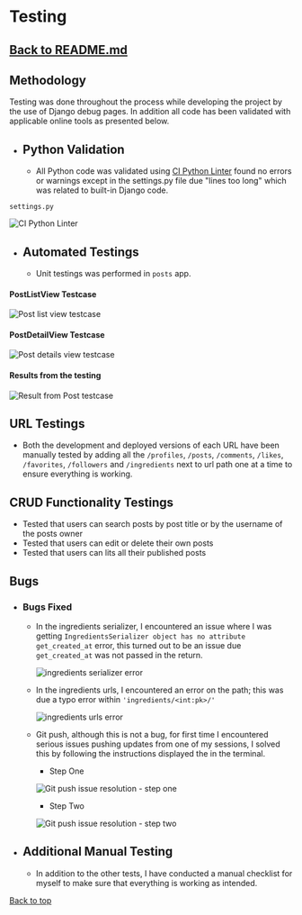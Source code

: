 # Testing

## [Back to README.md](../README.md)

## Methodology  
Testing was done throughout the process while developing the project by the use of Django debug pages. In addition all code has been validated with applicable online tools as presented below.

* ## Python Validation

    * All Python code was validated using [CI Python Linter](https://pep8ci.herokuapp.com/) found no errors or warnings except in the settings.py file due "lines too long" which was related to built-in Django code.

`settings.py`

![CI Python Linter](./readme-testing-images/drf_api_settings_python_validator.png)

* ## Automated Testings
    * Unit testings was performed in `posts` app.

#### **PostListView Testcase**

![Post list view testcase](./readme-testing-images/post_list_view_tests.png)

#### **PostDetailView Testcase**

![Post details view testcase](./readme-testing-images/post_detail_view_tests.png)

#### **Results from the testing**

![Result from Post testcase](./readme-testing-images/post_tests_results.png)

## URL Testings

- Both the development and deployed versions of each URL have been manually tested by adding all the `/profiles`, `/posts`, `/comments`, `/likes`, `/favorites`, `/followers` and `/ingredients` next to url path one at a time to ensure everything is working.

## CRUD Functionality Testings

- Tested that users can search posts by post title or by the username of the posts owner
- Tested that users can edit or delete their own posts
- Tested that users can lits all their published posts 

## Bugs

- ### Bugs Fixed

  - In the ingredients serializer, I encountered an issue where I was getting `IngredientsSerializer object has no attribute get_created_at` error, this turned out to be an issue due `get_created_at` was not passed in the return.
   
       ![ingredients serializer error](./readme-testing-images/ingredients_get_issue.png)

  - In the ingredients urls, I encountered an error on the path; this was due a typo error within `'ingredients/<int:pk>/'`
   
       ![ingredients urls error](./readme-testing-images/ingredients_urls_issue.png)

  - Git push, although this is not a bug, for first time I encountered serious issues pushing updates from one of my sessions, I solved this by following the instructions displayed the in the terminal.

       - Step One

       ![Git push issue resolution - step one](./readme-testing-images/git_push_issue_one.png)

       - Step Two

       ![Git push issue resolution - step two](./readme-testing-images/git_push_issue_two.png)

* ## Additional Manual Testing

    * In addition to the other tests, I have conducted a manual checklist for myself to make sure that everything is working as intended.

[Back to top](<#testing>)